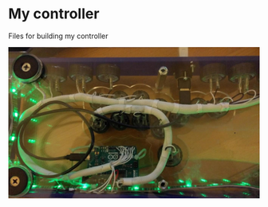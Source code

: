 
# My controller
Files for building my controller

![Hitbox](https://github.com/NelsonG6/CustomHitboxes/blob/master/Images/Controller%20back.jpg?raw=true)
